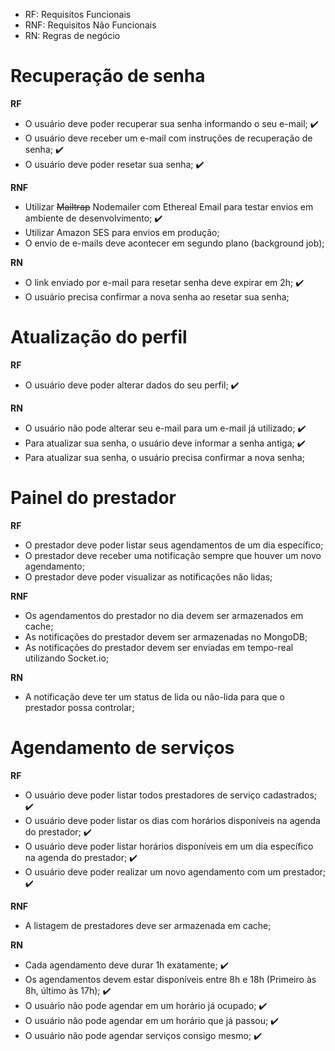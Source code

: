 - RF: Requisitos Funcionais
- RNF: Requisitos Não Funcionais
- RN: Regras de negócio

# Recuperação de senha

**RF**

- O usuário deve poder recuperar sua senha informando o seu e-mail; :heavy_check_mark:
- O usuário deve receber um e-mail com instruções de recuperação de senha; :heavy_check_mark:
- O usuário deve poder resetar sua senha; :heavy_check_mark:

**RNF**

- Utilizar <s>Mailtrap</s> Nodemailer com Ethereal Email para testar envios em ambiente de desenvolvimento; :heavy_check_mark:
- Utilizar Amazon SES para envios em produção;
- O envio de e-mails deve acontecer em segundo plano (background job);

**RN**

- O link enviado por e-mail para resetar senha deve expirar em 2h; :heavy_check_mark:
- O usuário precisa confirmar a nova senha ao resetar sua senha;

# Atualização do perfil

**RF**

- O usuário deve poder alterar dados do seu perfil; :heavy_check_mark:

**RN**

- O usuário não pode alterar seu e-mail para um e-mail já utilizado; :heavy_check_mark:
- Para atualizar sua senha, o usuário deve informar a senha antiga; :heavy_check_mark:
- Para atualizar sua senha, o usuário precisa confirmar a nova senha;

# Painel do prestador

**RF**

- O prestador deve poder listar seus agendamentos de um dia específico;
- O prestador deve receber uma notificação sempre que houver um novo agendamento;
- O prestador deve poder visualizar as notificações não lidas;

**RNF**

- Os agendamentos do prestador no dia devem ser armazenados em cache;
- As notificações do prestador devem ser armazenadas no MongoDB;
- As notificações do prestador devem ser enviadas em tempo-real utilizando Socket.io;

**RN**

- A notificação deve ter um status de lida ou não-lida para que o prestador possa controlar;

# Agendamento de serviços

**RF**

- O usuário deve poder listar todos prestadores de serviço cadastrados; :heavy_check_mark:
- O usuário deve poder listar os dias com horários disponíveis na agenda do prestador; :heavy_check_mark:
- O usuário deve poder listar horários disponíveis em um dia específico na agenda do prestador; :heavy_check_mark:
- O usuário deve poder realizar um novo agendamento com um prestador; :heavy_check_mark:

**RNF**

- A listagem de prestadores deve ser armazenada em cache;

**RN**

- Cada agendamento deve durar 1h exatamente; :heavy_check_mark:
- Os agendamentos devem estar disponíveis entre 8h e 18h (Primeiro às 8h, último às 17h); :heavy_check_mark:
- O usuário não pode agendar em um horário já ocupado; :heavy_check_mark:
- O usuário não pode agendar em um horário que já passou; :heavy_check_mark:
- O usuário não pode agendar serviços consigo mesmo; :heavy_check_mark:
